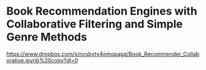 # Book Recommendation Engines with Collaborative Filtering and Simple Genre Methods

https://www.dropbox.com/s/ncsbyty4omopaga/Book_Recommender_Collaborative.ipynb%20copy?dl=0
